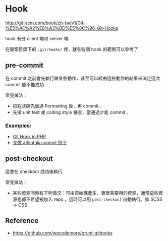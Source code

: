 Hook
====

http://git-scm.com/book/zh-tw/v1/Git-%E5%AE%A2%E8%A3%BD%E5%8C%96-Git-Hooks

hook 有分 client 端和 server 端

在專案目錄下的 `.git/hooks/` 裡，就有各個 hook 的範例可以參考了

pre-commit
----------

在 commit 之前會先執行做某些動作，甚至可以經由這些動作的結果來決定這次 commit 能不能成功.

常見做法：

* 把程式碼先做過 Formatting 後，再 commit 。
* 先做 unit test 或 coding style 檢查，當通過才能 commit 。

### Examples:

* [Git Hook in PHP](/pdl/php/tricks.md)
* [先做 JSlint 再 commit 例子](http://rettamkrad.blogspot.tw/2014/03/git-hook-how-to-use-git-pre-commit-hook.html)

post-checkout
-------------

這會在 checkout 成功後執行

常見做法：

* 某些資源同時有下列情況：可由原始碼產生、專案需要用的資源，通常這些資源也都不希望被加入 repo ，這時可以用 `post-checkout` 自動執行。如 SCSS -> CSS

Reference
---------

* https://github.com/wecodemore/grunt-githooks
